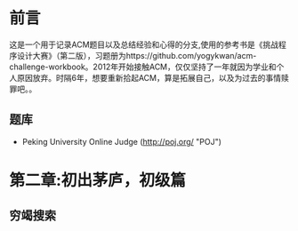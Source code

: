 # 前言
这是一个用于记录ACM题目以及总结经验和心得的分支,使用的参考书是《挑战程序设计大赛》（第二版），习题册为https://github.com/yogykwan/acm-challenge-workbook。2012年开始接触ACM，仅仅坚持了一年就因为学业和个人原因放弃。时隔6年，想要重新拾起ACM，算是拓展自己，以及为过去的事情赎罪吧。。

## 题库
- Peking University Online Judge (http://poj.org/ "POJ")

# 第二章:初出茅庐，初级篇
## 穷竭搜索

